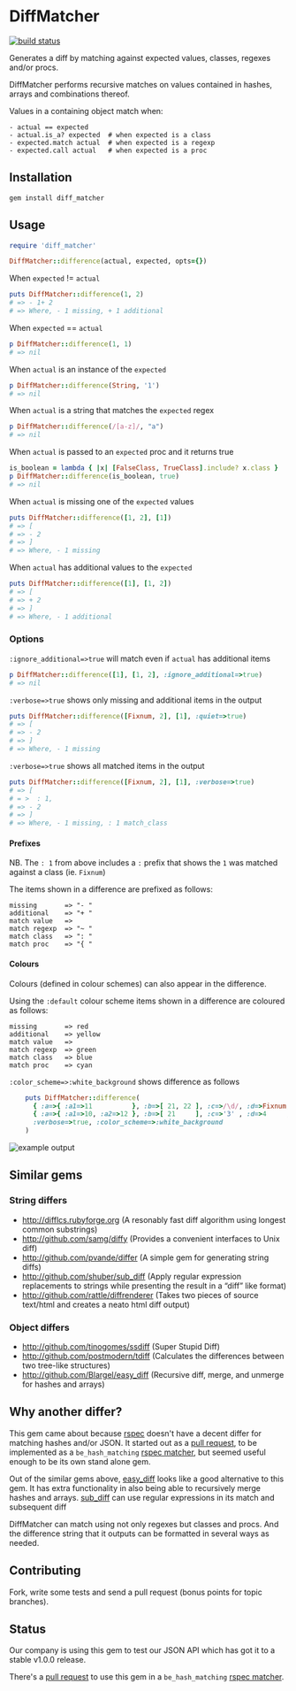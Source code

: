 DiffMatcher
===

[![build status](http://travis-ci.org/playupchris/diff_matcher.png)](http://travis-ci.org/playupchris/diff_matcher)

Generates a diff by matching against expected values, classes, regexes and/or procs.

DiffMatcher performs recursive matches on values contained in hashes, arrays and combinations thereof.

Values in a containing object match when:

    - actual == expected
    - actual.is_a? expected  # when expected is a class
    - expected.match actual  # when expected is a regexp
    - expected.call actual   # when expected is a proc


Installation
---

    gem install diff_matcher


Usage
---

``` ruby
require 'diff_matcher'

DiffMatcher::difference(actual, expected, opts={})
```

When `expected` != `actual`

``` ruby
puts DiffMatcher::difference(1, 2)
# => - 1+ 2
# => Where, - 1 missing, + 1 additional
```

When `expected` == `actual`

``` ruby
p DiffMatcher::difference(1, 1)
# => nil
```

When `actual` is an instance of the `expected`

``` ruby
p DiffMatcher::difference(String, '1')
# => nil
```

When `actual` is a string that matches the `expected` regex

``` ruby
p DiffMatcher::difference(/[a-z]/, "a")
# => nil
```

When `actual` is passed to an `expected` proc and it returns true

``` ruby
is_boolean = lambda { |x| [FalseClass, TrueClass].include? x.class }
p DiffMatcher::difference(is_boolean, true)
# => nil
```

When `actual` is missing one of the `expected` values

``` ruby
puts DiffMatcher::difference([1, 2], [1])
# => [
# => - 2
# => ]
# => Where, - 1 missing
```

When `actual` has additional values to the `expected`

``` ruby
puts DiffMatcher::difference([1], [1, 2])
# => [
# => + 2
# => ]
# => Where, - 1 additional
```

### Options

`:ignore_additional=>true` will match even if `actual` has additional items

``` ruby
p DiffMatcher::difference([1], [1, 2], :ignore_additional=>true)
# => nil
```

`:verbose=>true` shows only missing and additional items in the output

``` ruby
puts DiffMatcher::difference([Fixnum, 2], [1], :quiet=>true)
# => [
# => - 2
# => ]
# => Where, - 1 missing
```

`:verbose=>true` shows all matched items in the output

``` ruby
puts DiffMatcher::difference([Fixnum, 2], [1], :verbose=>true)
# => [
# = >  : 1,
# => - 2
# => ]
# => Where, - 1 missing, : 1 match_class
```

#### Prefixes

NB. The `: 1` from above includes a `:` prefix that shows the `1` was matched against a class (ie. `Fixnum`)

The items shown in a difference are prefixed as follows:

    missing       => "- "
    additional    => "+ "
    match value   =>
    match regexp  => "~ "
    match class   => ": "
    match proc    => "{ "

#### Colours

Colours (defined in colour schemes) can also appear in the difference.

Using the `:default` colour scheme items shown in a difference are coloured as follows:

    missing       => red
    additional    => yellow
    match value   =>
    match regexp  => green
    match class   => blue
    match proc    => cyan


`:color_scheme=>:white_background` shows difference as follows

``` ruby
    puts DiffMatcher::difference(
      { :a=>{ :a1=>11          }, :b=>[ 21, 22 ], :c=>/\d/, :d=>Fixnum, :e=>lambda { |x| (4..6).includes? x },
      { :a=>{ :a1=>10, :a2=>12 }, :b=>[ 21     ], :c=>'3' , :d=>4     , :e=>5                               },
      :verbose=>true, :color_scheme=>:white_background
    )
```

![example output](https://raw.github.com/playup/diff_matcher/master/doc/example_output.png)


Similar gems
---

### String differs
  * <http://difflcs.rubyforge.org> (A resonably fast diff algorithm using longest common substrings)
  * <http://github.com/samg/diffy> (Provides a convenient interfaces to Unix diff)
  * <http://github.com/pvande/differ> (A simple gem for generating string diffs)
  * <http://github.com/shuber/sub_diff> (Apply regular expression replacements to strings while presenting the result in a “diff” like format)
  * <http://github.com/rattle/diffrenderer> (Takes two pieces of source text/html and creates a neato html diff output)

### Object differs
  * <http://github.com/tinogomes/ssdiff> (Super Stupid Diff)
  * <http://github.com/postmodern/tdiff> (Calculates the differences between two tree-like structures)
  * <http://github.com/Blargel/easy_diff> (Recursive diff, merge, and unmerge for hashes and arrays)


Why another differ?
---

This gem came about because [rspec](http://github.com/rspec/rspec-expectations) doesn't have a decent differ for matching hashes and/or JSON.
It started out as a [pull request](http://github.com/rspec/rspec-expectations/pull/79), to be implemented as a
`be_hash_matching` [rspec matcher](https://www.relishapp.com/rspec/rspec-expectations),
but seemed useful enough to be its own stand alone gem.

Out of the similar gems above, [easy_diff](http://github.com/Blargel/easy_diff) looks like a good alternative to this gem.
It has extra functionality in also being able to recursively merge hashes and arrays.
[sub_diff](http://github.com/shuber/sub_diff) can use regular expressions in its match and subsequent diff

DiffMatcher can match using not only regexes but classes and procs.
And the difference string that it outputs can be formatted in several ways as needed.


Contributing
---

Fork, write some tests and send a pull request (bonus points for topic branches).


Status
---

Our company is using this gem to test our JSON API which has got it to a stable v1.0.0 release.

There's a [pull request](http://github.com/rspec/rspec-expectations/pull/79) to use this gem in a `be_hash_matching` 
[rspec matcher](https://www.relishapp.com/rspec/rspec-expectations).
